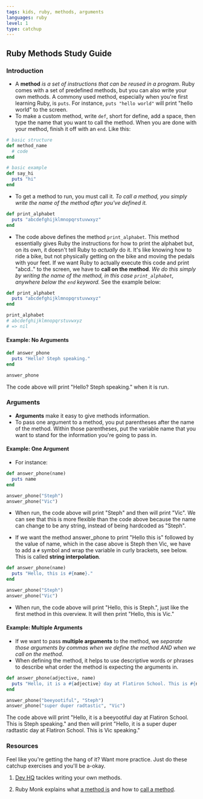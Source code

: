 ```yaml
---
tags: kids, ruby, methods, arguments
languages: ruby
level: 1
type: catchup
---
```

## Ruby Methods Study Guide

### Introduction
* A **method** *is a set of instructions that can be reused in a program*. Ruby comes with a set of predefined methods, but you can also write your own methods. A commony used method, especially when you're first learning Ruby, is `puts`. For instance, `puts "hello world"` will print "hello world" to the screen.
* To make a custom method, write `def`, short for define, add a space, then type the name that you want to call the method. When you are done with your method, finish it off with an `end`. Like this:

```ruby
# basic structure
def method_name
  # code
end

# basic example
def say_hi
  puts "hi"
end

```
* To get a method to run, you must call it. *To call a method, you simply write the name of the method after you've defined it.*

```ruby
def print_alphabet
  puts "abcdefghijklmnopqrstuvwxyz"
end
```
* The code above defines the method `print_alphabet`. This method essentially gives Ruby the instructions for how to print the alphabet but, on its own, it doesn't tell Ruby to _actually_ do it. It's like knowing how to ride a bike, but not physically getting on the bike and moving the pedals with your feet. If we want Ruby to actually execute this code and print "abcd.." to the screen, we have to **call on the method**. *We do this simply by writing the name of the method, in this case `print_alphabet`, anywhere below the `end` keyword.* See the example below:

```ruby
def print_alphabet
  puts "abcdefghijklmnopqrstuvwxyz"
end

print_alphabet
# abcdefghijklmnopqrstuvwxyz
# => nil
```

#### Example: No Arguments

```ruby
def answer_phone
  puts "Hello? Steph speaking."
end

answer_phone
```
The code above will print "Hello? Steph speaking." when it is run.

### Arguments
* **Arguments** make it easy to give methods information.
* To pass one argument to a method, you put parentheses after the name of the method. Within those parentheses, put the variable name that you want to stand for the information you're going to pass in. 

#### Example: One Argument
* For instance:

```ruby
def answer_phone(name)
  puts name
end

answer_phone("Steph")
answer_phone("Vic")
```
* When run, the code above will print "Steph" and then  will print "Vic". We can see that this is more flexible than the code above because the name can change to be any string, instead of being hardcoded as "Steph".

* If we want the method answer_phone to print "Hello this is" followed by the value of name, which in the case above is Steph then Vic, we have to add a `#` symbol and wrap the variable in curly brackets, see below. This is called **string interpolation**.

```ruby
def answer_phone(name)
  puts "Hello, this is #{name}."
end

answer_phone("Steph")
answer_phone("Vic")
```
* When run, the code above will print "Hello, this is Steph.", just like the first method in this overview. It will then print "Hello, this is Vic." 

#### Example: Multiple Arguments
* If we want to pass **multiple arguments** to the method, we *separate those arguments by commas when we define the method AND when we call on the method*.
* When defining the method, it helps to use descriptive words or phrases to describe what order the method is expecting the arguments in.

```ruby
def answer_phone(adjective, name)
  puts "Hello, it is a #{adjective} day at Flatiron School. This is #{name} speaking."
end

answer_phone("beeyootiful", "Steph")
answer_phone("super duper radtastic", "Vic")
```
The code above will print "Hello, it is a beeyootiful day at Flatiron School. This is Steph speaking." and then will print "Hello, it is a super duper radtastic day at Flatiron School. This is Vic speaking."

### Resources

Feel like you're getting the hang of it? Want more practice. Just do these catchup exercises and you'll be a-okay.

1. [Dev HQ](http://www.dev-hq.net/ruby/8--creating-methods) tackles writing your own methods.

2. Ruby Monk explains what [a method is](https://rubymonk.com/learning/books/1-ruby-primer/chapters/19-ruby-methods/lessons/57-being-methodical) and how to [call a method](https://rubymonk.com/learning/books/1-ruby-primer/chapters/19-ruby-methods/lessons/69-new-lesson).
